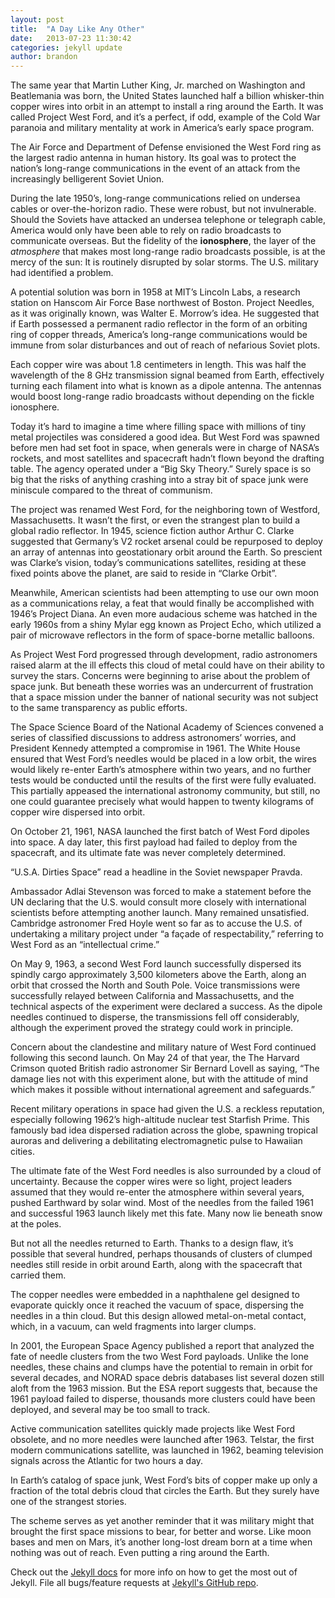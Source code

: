 ```yaml
---
layout: post
title:  "A Day Like Any Other"
date:   2013-07-23 11:30:42
categories: jekyll update
author: brandon
---
```


The same year that Martin Luther King, Jr. marched on Washington and Beatlemania was born, the United States launched half a billion whisker-thin copper wires into orbit in an attempt to install a ring around the Earth. It was called Project West Ford, and it’s a perfect, if odd, example of the Cold War paranoia and military mentality at work in America’s early space program.

The Air Force and Department of Defense envisioned the West Ford ring as the largest radio antenna in human history. Its goal was to protect the nation’s long-range communications in the event of an attack from the increasingly belligerent Soviet Union.


During the late 1950’s, long-range communications relied on undersea cables or over-the-horizon radio. These were robust, but not invulnerable. Should the Soviets have attacked an undersea telephone or telegraph cable, America would only have been able to rely on radio broadcasts to communicate overseas. But the fidelity of the **ionosphere**, the layer of the _atmosphere_ that makes most long-range radio broadcasts possible, is at the mercy of the sun: It is routinely disrupted by solar storms. The U.S. military had identified a problem.

A potential solution was born in 1958 at MIT’s Lincoln Labs, a research station on Hanscom Air Force Base northwest of Boston. Project Needles, as it was originally known, was Walter E. Morrow’s idea. He suggested that if Earth possessed a permanent radio reflector in the form of an orbiting ring of copper threads, America’s long-range communications would be immune from solar disturbances and out of reach of nefarious Soviet plots.

Each copper wire was about 1.8 centimeters in length. This was half the wavelength of the 8 GHz transmission signal beamed from Earth, effectively turning each filament into what is known as a dipole antenna. The antennas would boost long-range radio broadcasts without depending on the fickle ionosphere.

Today it’s hard to imagine a time where filling space with millions of tiny metal projectiles was considered a good idea. But West Ford was spawned before men had set foot in space, when generals were in charge of NASA’s rockets, and most satellites and spacecraft hadn’t flown beyond the drafting table. The agency operated under a “Big Sky Theory.” Surely space is so big that the risks of anything crashing into a stray bit of space junk were miniscule compared to the threat of communism.

The project was renamed West Ford, for the neighboring town of Westford, Massachusetts. It wasn’t the first, or even the strangest plan to build a global radio reflector. In 1945, science fiction author Arthur C. Clarke suggested that Germany’s V2 rocket arsenal could be repurposed to deploy an array of antennas into geostationary orbit around the Earth. So prescient was Clarke’s vision, today’s communications satellites, residing at these fixed points above the planet, are said to reside in “Clarke Orbit”.

Meanwhile, American scientists had been attempting to use our own moon as a communications relay, a feat that would finally be accomplished with 1946’s Project Diana. An even more audacious scheme was hatched in the early 1960s from a shiny Mylar egg known as Project Echo, which utilized a pair of microwave reflectors in the form of space-borne metallic balloons.

As Project West Ford progressed through development, radio astronomers raised alarm at the ill effects this cloud of metal could have on their ability to survey the stars. Concerns were beginning to arise about the problem of space junk. But beneath these worries was an undercurrent of frustration that a space mission under the banner of national security was not subject to the same transparency as public efforts.

The Space Science Board of the National Academy of Sciences convened a series of classified discussions to address astronomers’ worries, and President Kennedy attempted a compromise in 1961. The White House ensured that West Ford’s needles would be placed in a low orbit, the wires would likely re-enter Earth’s atmosphere within two years, and no further tests would be conducted until the results of the first were fully evaluated. This partially appeased the international astronomy community, but still, no one could guarantee precisely what would happen to twenty kilograms of copper wire dispersed into orbit.

On October 21, 1961, NASA launched the first batch of West Ford dipoles into space. A day later, this first payload had failed to deploy from the spacecraft, and its ultimate fate was never completely determined.

“U.S.A. Dirties Space” read a headline in the Soviet newspaper Pravda. 

Ambassador Adlai Stevenson was forced to make a statement before the UN declaring that the U.S. would consult more closely with international scientists before attempting another launch. Many remained unsatisfied. Cambridge astronomer Fred Hoyle went so far as to accuse the U.S. of undertaking a military project under “a façade of respectability,” referring to West Ford as an “intellectual crime.”

On May 9, 1963, a second West Ford launch successfully dispersed its spindly cargo approximately 3,500 kilometers above the Earth, along an orbit that crossed the North and South Pole. Voice transmissions were successfully relayed between California and Massachusetts, and the technical aspects of the experiment were declared a success. As the dipole needles continued to disperse, the transmissions fell off considerably, although the experiment proved the strategy could work in principle.

Concern about the clandestine and military nature of West Ford continued following this second launch. On May 24 of that year, the  The Harvard Crimson quoted British radio astronomer Sir Bernard Lovell as saying, “The damage lies not with this experiment alone, but with the attitude of mind which makes it possible without international agreement and safeguards.”

Recent military operations in space had given the U.S. a reckless reputation, especially following 1962’s high-altitude nuclear test Starfish Prime. This famously bad idea dispersed radiation across the globe, spawning tropical auroras and delivering a debilitating electromagnetic pulse to Hawaiian cities.

The ultimate fate of the West Ford needles is also surrounded by a cloud of uncertainty. Because the copper wires were so light, project leaders assumed that they would re-enter the atmosphere within several years, pushed Earthward by solar wind. Most of the needles from the failed 1961 and successful 1963 launch likely met this fate. Many now lie beneath snow at the poles.

But not all the needles returned to Earth. Thanks to a design flaw, it’s possible that several hundred, perhaps thousands of clusters of clumped needles still reside in orbit around Earth, along with the spacecraft that carried them.

The copper needles were embedded in a naphthalene gel designed to evaporate quickly once it reached the vacuum of space, dispersing the needles in a thin cloud. But this design allowed metal-on-metal contact, which, in a vacuum, can weld fragments into larger clumps.

In 2001, the European Space Agency published a report that analyzed the fate of needle clusters from the two West Ford payloads. Unlike the lone needles, these chains and clumps have the potential to remain in orbit for several decades, and NORAD space debris databases list several dozen still aloft from the 1963 mission. But the ESA report suggests that, because the 1961 payload failed to disperse, thousands more clusters could have been deployed, and several may be too small to track.

Active communication satellites quickly made projects like West Ford obsolete, and no more needles were launched after 1963. Telstar, the first modern communications satellite, was launched in 1962, beaming television signals across the Atlantic for two hours a day.

In Earth’s catalog of space junk, West Ford’s bits of copper make up only a fraction of the total debris cloud that circles the Earth. But they surely have one of the strangest stories.

The scheme serves as yet another reminder that it was military might that brought the first space missions to bear, for better and worse. Like moon bases and men on Mars, it’s another long-lost dream born at a time when nothing was out of reach. Even putting a ring around the Earth.

Check out the [Jekyll docs][jekyll] for more info on how to get the most out of Jekyll. File all bugs/feature requests at [Jekyll's GitHub repo][jekyll-gh].

[jekyll-gh]: https://github.com/mojombo/jekyll
[jekyll]:    http://jekyllrb.com
